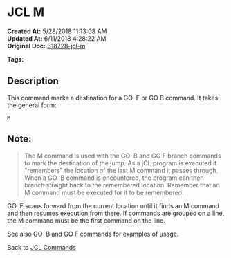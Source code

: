 # JCL M

**Created At:** 5/28/2018 11:13:08 AM  
**Updated At:** 6/11/2018 4:28:22 AM  
**Original Doc:** [318728-jcl-m](https://docs.jbase.com/45792-jcl/318728-jcl-m)  

**Tags:**
<badge text='go' vertical='middle' />
<badge text='jcl' vertical='middle' />

## Description 

This command marks a destination for a GO  F or GO B command. It takes the general form:

```
M
```

## Note: 


> The M command is used with the GO  B and GO F branch commands to mark the destination of the jump. As a jCL program is executed it "remembers" the location of the last M command it passes through. When a GO  B command is encountered, the program can then branch straight back to the remembered location. Remember that an M command must be executed for it to be remembered.


GO  F scans forward from the current location until it finds an M command and then resumes execution from there. If commands are grouped on a line, the M command must be the first command on the line.

See also GO  B and GO F commands for examples of usage.



Back to [JCL Commands](jcl-commands)
